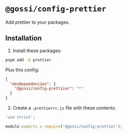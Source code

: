 # `@gossi/config-prettier`

Add prettier to your packages.

## Installation

1) Install these packages:

```sh
pnpm add -D prettier
```

Plus this config:

```json
{
  "devDependencies": {
    "@gossi/config-prettiier": "*"
  }
}
```

2) Create a `.prettierrc.js` file with these contents:

```js
'use strict';

module.exports = require('@gossi/config-prettier');
```
